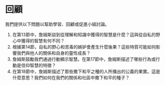 # 回顧

我們提供以下問題以幫助學習、回顧或促進小組討論。

1. 在第13節中，詹姆斯談到從理解和知識中獲得的智慧是什麼？這與從自私的野心中獲得的智慧有何不同？
2. 根據第14節，自私的野心和苦毒的嫉妒會產生什麼後果？這些特質可能如何影響我們與他人的關係和自身的靈性成長？
3. 詹姆斯鼓勵我們通過行動顯示智慧。在第17節中，詹姆斯描述了哪些行為或行動是信仰智慧的特徵？
4. 在第18節中，詹姆斯描述了那些撒下和平之種的人所播出的公義的果實。這是什麼意思？我們如何在我們的關係和社區中撒下和平的種子？